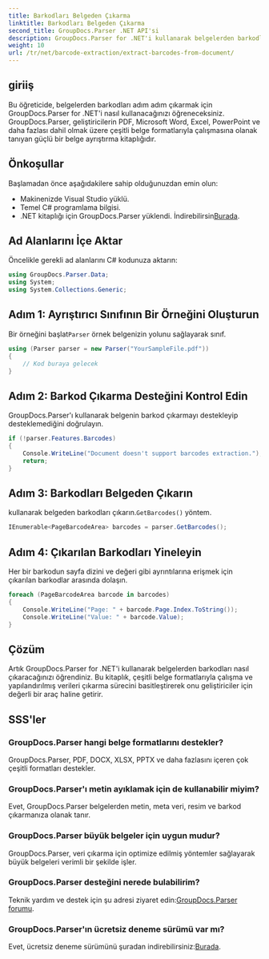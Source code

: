 ```yaml
---
title: Barkodları Belgeden Çıkarma
linktitle: Barkodları Belgeden Çıkarma
second_title: GroupDocs.Parser .NET API'si
description: GroupDocs.Parser for .NET'i kullanarak belgelerden barkodları nasıl çıkaracağınızı öğrenin. Belge işleme yeteneklerinizi zahmetsizce geliştirin.
weight: 10
url: /tr/net/barcode-extraction/extract-barcodes-from-document/
---
```

## giriiş
Bu öğreticide, belgelerden barkodları adım adım çıkarmak için GroupDocs.Parser for .NET'i nasıl kullanacağınızı öğreneceksiniz. GroupDocs.Parser, geliştiricilerin PDF, Microsoft Word, Excel, PowerPoint ve daha fazlası dahil olmak üzere çeşitli belge formatlarıyla çalışmasına olanak tanıyan güçlü bir belge ayrıştırma kitaplığıdır.
## Önkoşullar
Başlamadan önce aşağıdakilere sahip olduğunuzdan emin olun:
- Makinenizde Visual Studio yüklü.
- Temel C# programlama bilgisi.
-  .NET kitaplığı için GroupDocs.Parser yüklendi. İndirebilirsin[Burada](https://releases.groupdocs.com/parser/net/).

## Ad Alanlarını İçe Aktar
Öncelikle gerekli ad alanlarını C# kodunuza aktarın:
```csharp
using GroupDocs.Parser.Data;
using System;
using System.Collections.Generic;
```
## Adım 1: Ayrıştırıcı Sınıfının Bir Örneğini Oluşturun
 Bir örneğini başlat`Parser` örnek belgenizin yolunu sağlayarak sınıf.
```csharp
using (Parser parser = new Parser("YourSampleFile.pdf"))
{
    // Kod buraya gelecek
}
```
## Adım 2: Barkod Çıkarma Desteğini Kontrol Edin
GroupDocs.Parser'ı kullanarak belgenin barkod çıkarmayı destekleyip desteklemediğini doğrulayın.
```csharp
if (!parser.Features.Barcodes)
{
    Console.WriteLine("Document doesn't support barcodes extraction.");
    return;
}
```
## Adım 3: Barkodları Belgeden Çıkarın
 kullanarak belgeden barkodları çıkarın.`GetBarcodes()` yöntem.
```csharp
IEnumerable<PageBarcodeArea> barcodes = parser.GetBarcodes();
```
## Adım 4: Çıkarılan Barkodları Yineleyin
Her bir barkodun sayfa dizini ve değeri gibi ayrıntılarına erişmek için çıkarılan barkodlar arasında dolaşın.
```csharp
foreach (PageBarcodeArea barcode in barcodes)
{
    Console.WriteLine("Page: " + barcode.Page.Index.ToString());
    Console.WriteLine("Value: " + barcode.Value);
}
```

## Çözüm
Artık GroupDocs.Parser for .NET'i kullanarak belgelerden barkodları nasıl çıkaracağınızı öğrendiniz. Bu kitaplık, çeşitli belge formatlarıyla çalışma ve yapılandırılmış verileri çıkarma sürecini basitleştirerek onu geliştiriciler için değerli bir araç haline getirir.

## SSS'ler
### GroupDocs.Parser hangi belge formatlarını destekler?
GroupDocs.Parser, PDF, DOCX, XLSX, PPTX ve daha fazlasını içeren çok çeşitli formatları destekler.
### GroupDocs.Parser'ı metin ayıklamak için de kullanabilir miyim?
Evet, GroupDocs.Parser belgelerden metin, meta veri, resim ve barkod çıkarmanıza olanak tanır.
### GroupDocs.Parser büyük belgeler için uygun mudur?
GroupDocs.Parser, veri çıkarma için optimize edilmiş yöntemler sağlayarak büyük belgeleri verimli bir şekilde işler.
### GroupDocs.Parser desteğini nerede bulabilirim?
 Teknik yardım ve destek için şu adresi ziyaret edin:[GroupDocs.Parser forumu](https://forum.groupdocs.com/c/parser/17).
### GroupDocs.Parser'ın ücretsiz deneme sürümü var mı?
 Evet, ücretsiz deneme sürümünü şuradan indirebilirsiniz:[Burada](https://releases.groupdocs.com/).